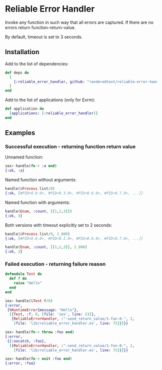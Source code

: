 # Reliable Error Handler

Invoke any function in such way that all errors are captured.
If there are no errors return function-return-value.

By default, timeout is set to 3 seconds.

## Installation
Add to the list of dependencies:
```elixir
def deps do
  [
    {:reliable_error_handler, github: "renderedtext/reliable-error-handler"}
  ]
end
```
Add to the list of applications (only for Exrm):
```elixir
def application do
  [applications: [:reliable_error_handler]]
end
```

## Examples

### Successful execution - returning function return value
Unnamed function:
```elixir
iex> handle(fn-> :a end)
{:ok, :a}

```
Named function without arguments:
```elixir
handle(&Process.list/0)
{:ok, [#PID<0.0.0>, #PID<0.3.0>, #PID<0.6.0>, #PID<0.7.0>, ...]}
```
Named function with arguments:
```elixir
handle(Enum, :count, [[1,2,3]])
{:ok, 3}
```

Both versions with timeout explicitly set to 2 seconds:
```elixir
handle(&Process.list/0, 2_000)
{:ok, [#PID<0.0.0>, #PID<0.3.0>, #PID<0.6.0>, #PID<0.7.0>, ...]}

handle(Enum, :count, [[1,2,3]], 2_000)
{:ok, 3}
```

### Failed execution - returning failure reason
```elixir
defmodule Test do
  def f do
    raise "Hello"
  end
end

iex> handle(&Test.f/0)
{:error,
 {%RuntimeError{message: "Hello"},
  [{Test, :f, 0, [file: 'iex', line: 23]},
   {ReliableErrorHandler, :"-send_return_value/1-fun-0-", 2,
    [file: 'lib/reliable_error_handler.ex', line: 75]}]}}

iex> handle(fn-> throw :foo end)
{:error,
 {{:nocatch, :foo},
  [{ReliableErrorHandler, :"-send_return_value/1-fun-0-", 2,
    [file: 'lib/reliable_error_handler.ex', line: 75]}]}}

iex> handle(fn-> exit :foo end)
{:error, :foo}

```
